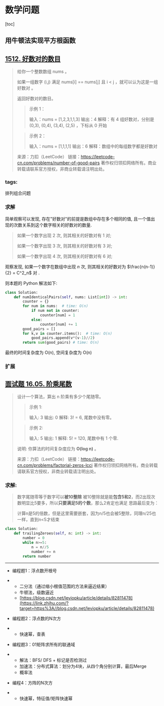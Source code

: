 # 数学问题

[toc]

## 用牛顿法实现平方根函数



## [1512. 好数对的数目](https://leetcode-cn.com/problems/number-of-good-pairs/)

> 给你一个整数数组 nums 。
>
> 如果一组数字 (i,j) 满足 nums[i] == nums[j] 且 i < j ，就可以认为这是一组 好数对 。
>
> 返回好数对的数目。
>
> > 示例 1：
> >
> > 输入：nums = [1,2,3,1,1,3]
> > 输出：4
> > 解释：有 4 组好数对，分别是 (0,3), (0,4), (3,4), (2,5) ，下标从 0 开始
>
> > 示例 2：
> >
> > 输入：nums = [1,1,1,1]
> > 输出：6
> > 解释：数组中的每组数字都是好数对
>
> 来源：力扣（LeetCode）
> 链接：https://leetcode-cn.com/problems/number-of-good-pairs
> 著作权归领扣网络所有。商业转载请联系官方授权，非商业转载请注明出处。

### tags:

排列组合问题

### 求解

简单观察可以发现, 存在"好数对"的前提是数组中存在多个相同的值, 且一个值出现的次数关系到这个数字相关的好数对的数量.

> 如果一个数字出现 2 次, 则其相关的好数对有 1 对;
>
> 如果一个数字出现 3 次, 则其相关的好数对有 3 对;
>
> 如果一个数字出现 4 次, 则其相关的好数对有 6 对;

观察发现, 如果一个数字在数组中出现 $n$ 次, 则其相关的好数对为 $\frac{n(n-1)}{2} = C^2_n$ 对 .

则本题的 Python 解法如下:

```python
class Solution:
    def numIdenticalPairs(self, nums: List[int]) -> int:
        counter = {}
        for num in nums:  # time: O(n)
            if num not in counter:
                counter[num] = 1
            else:
                counter[num] += 1
        good_pairs = []
        for k,v in counter.items():  # time: O(n)
            good_pairs.append(v*(v-1)//2)
        return sum(good_pairs) # time: O(n)
```

最终的时间复杂度为 O(n), 空间复杂度为 O(n)

### 扩展

## [面试题 16.05. 阶乘尾数](https://leetcode-cn.com/problems/factorial-zeros-lcci/)

> 设计一个算法，算出 n 阶乘有多少个尾随零。
>
> > 示例 1:
> >
> > 输入: 3
> > 输出: 0
> > 解释: 3! = 6, 尾数中没有零。
>
> > 示例 2:
> >
> > 输入: 5
> > 输出: 1
> > 解释: 5! = 120, 尾数中有 1 个零.
>
> 说明: 你算法的时间复杂度应为 **O(log n)** 。
>
> 来源：力扣（LeetCode）
> 链接：https://leetcode-cn.com/problems/factorial-zeros-lcci
> 著作权归领扣网络所有。商业转载请联系官方授权，非商业转载请注明出处。

### 求解:

> 数字尾随零等于数字可以**被10整除**
> 被10整除就是能**包含5和2**，而2出现次数明显比5要多，所以**只要满足5的个数**，那么2肯定也满足
> 思路最后变为：
>
> ​	计算n是5的倍数，但是这里需要嵌套，因为n/5也会被5整除，同理n/25也一样，直到n<5才结束

```python
class Solution:
    def trailingZeroes(self, n: int) -> int:
        number = 0
        while n>=5:
            n = n//5
            number += n
        return number
```



---

- 编程题1：浮点数开根号

- - 二分法（通过缩小根值范围的方法来逼近结果）
  - 牛顿法，级数逼近
  - [https://blog.csdn.net/leviopku/article/details/82811478](https://link.zhihu.com/?target=https%3A//blog.csdn.net/leviopku/article/details/82811478)

- 编程题2：浮点数的N次方

- - 快速幂，查表

- 编程题3：01矩阵求所有的联通域

- - 解法：BFS/ DFS + 标记是否检测过
  - 加速法：分布式算法：划分为4块，从四个角分别计算，最后Merge
  - 概率法

- 编程4：方阵的N次方

- - 快速幂，特征值/矩阵快速幂

